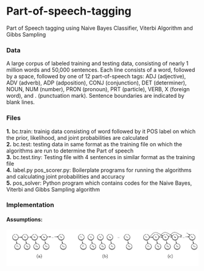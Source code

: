 # Part-of-speech-tagging
Part of Speech tagging using Naive Bayes Classifier, Viterbi Algorithm and Gibbs Sampling

### Data
A large corpus of labeled training and testing data, consisting of nearly 1 million words and 50,000 sentences. Each line consists of a word, followed by a space, followed by one of 12 part-of-speech tags: ADJ (adjective), ADV (adverb), ADP (adposition), CONJ (conjunction), DET (determiner), NOUN, NUM (number), PRON (pronoun), PRT (particle), VERB, X (foreign word), and . (punctuation mark). Sentence boundaries are indicated by blank lines.

### Files
**1.** bc.train: trainig data consisting of word followed by it POS label on which the prior, likelihood, and joint probabilities are calculated<br>
**2.** bc.test: testing data in same format as the training file on which the algorithms are run to determine the Part of speech<br>
**3.** bc.test.tiny: Testing file with 4 sentences in similar format as the training file<br>
**4.** label.py pos_scorer.py: Boilerplate programs for running the algorithms and calculating joint probabilities and accuracy<br>
**5.** pos_solver: Python program which contains codes for the Naive Bayes, Viterbi and Gibbs Sampling algorithm<br>

### Implementation

#### Assumptions:
![alt text](https://github.com/singhvis29/Part-of-speech-tagging/blob/master/BayesNets.JPG)




